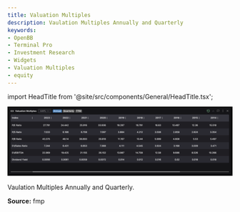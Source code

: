 ```yaml
---
title: Valuation Multiples
description: Vaulation Multiples Annually and Quarterly
keywords:
- OpenBB
- Terminal Pro
- Investment Research
- Widgets
- Valuation Multiples
- equity
---
```


import HeadTitle from '@site/src/components/General/HeadTitle.tsx';

<HeadTitle title="Valuation Multiples - equity | OpenBB Terminal Pro Docs" />

<img
    src="https://raw.githubusercontent.com/OpenBB-finance/widgets-library/main/equity/valuation_multiples.png"
    alt="OpenBB Terminal Pro Widgets Library"
/>

Vaulation Multiples Annually and Quarterly.

**Source:** fmp

